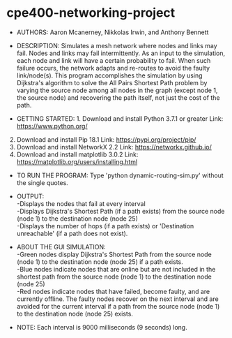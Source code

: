 # cpe400-networking-project

* AUTHORS: Aaron Mcanerney, Nikkolas Irwin, and Anthony Bennett

* DESCRIPTION: Simulates a mesh network where nodes and links may fail. Nodes and links may fail intermittently. As an input to the simulation, each node and link will have a certain probability to fail. When such failure occurs, the network adapts and re-routes to avoid the faulty link/node(s). This program accomplishes the simulation by using Dijkstra's algorithm to solve the All Pairs Shortest Path problem by varying the source node among all nodes in the graph (except node 1, the source node) and recovering the path itself, not just the cost of the path.

* GETTING STARTED: 1. Download and install Python 3.7.1 or greater
	Link: https://www.python.org/
2. Download and install Pip 18.1
	Link: https://pypi.org/project/pip/
3. Download and install NetworkX 2.2
	Link: https://networkx.github.io/
3. Download and install matplotlib 3.0.2
	Link: https://matplotlib.org/users/installing.html

* TO RUN THE PROGRAM: Type 'python dynamic-routing-sim.py' without the single quotes.

* OUTPUT: <br />
-Displays the nodes that fail at every interval <br />
-Displays Dijkstra's Shortest Path (if a path exists) from the source node (node 1) to the destination node (node 25) <br />
-Displays the number of hops (if a path exists) or 'Destination unreachable' (if a path does not exist). <br />

* ABOUT THE GUI SIMULATION: <br />
-Green nodes display Dijkstra's Shortest Path from the source node (node 1) to the destination node (node 25) if a path exists. <br />
-Blue nodes indicate nodes that are online but are not included in the shortest path from the source node (node 1) to the destination node (node 25) <br />
-Red nodes indicate nodes that have failed, become faulty, and are currently offline. The faulty nodes recover on the next interval and are avoided for the current interval if a path from the source node (node 1) to the destination node (node 25) exists. <br />

* NOTE: Each interval is 9000 milliseconds (9 seconds) long.